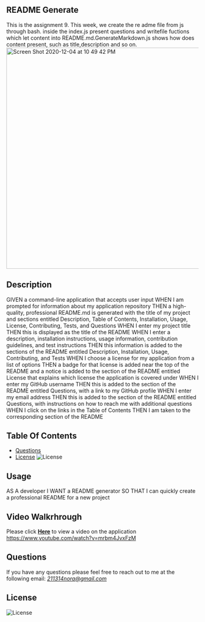 ## README Generate
 This is the assignment 9. This week, we create the re
adme file from js through bash. inside the index.js present questions and writefile fuctions which let content into README.md.GenerateMarkdown.js shows how does content present, such as title,description and so on.
<img width="578" alt="Screen Shot 2020-12-04 at 10 49 42 PM" src="https://user-images.githubusercontent.com/59670255/101233048-c5147500-3683-11eb-8cef-50a9a6e47b91.png">
  ## Description
GIVEN a command-line application that accepts user input
WHEN I am prompted for information about my application repository
THEN a high-quality, professional README.md is generated with the title of my project and sections entitled Description, Table of Contents, Installation, Usage, License, Contributing, Tests, and Questions
WHEN I enter my project title
THEN this is displayed as the title of the README
WHEN I enter a description, installation instructions, usage information, contribution guidelines, and test instructions
THEN this information is added to the sections of the README entitled Description, Installation, Usage, Contributing, and Tests
WHEN I choose a license for my application from a list of options
THEN a badge for that license is added near the top of the README and a notice is added to the section of the README entitled License that explains which license the application is covered under
WHEN I enter my GitHub username
THEN this is added to the section of the README entitled Questions, with a link to my GitHub profile
WHEN I enter my email address
THEN this is added to the section of the README entitled Questions, with instructions on how to reach me with additional questions
WHEN I click on the links in the Table of Contents
THEN I am taken to the corresponding section of the README

  ## Table Of Contents

  - [Questions](#Questions)
  - [License](#License)
  ![License](https://img.shields.io/badge/License%3A-MIT-darkgreen.svg)
 

## Usage
AS A developer
I WANT a README generator
SO THAT I can quickly create a professional README for a new project

  ## Video Walkrhrough
  Please click  **[Here](https://www.youtube.com/watch?v=mrbm4JvxFzM)** to view a video on the application
  https://www.youtube.com/watch?v=mrbm4JvxFzM
  ## Questions
 
  If you have any questions please feel free to reach out to me at the following email: *211314nora@gmail.com*
  ## License
  ![License](https://img.shields.io/badge/License%3A-MIT-darkgreen.svg)
  
